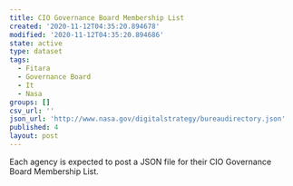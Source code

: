 ```yaml
---
title: CIO Governance Board Membership List
created: '2020-11-12T04:35:20.894678'
modified: '2020-11-12T04:35:20.894686'
state: active
type: dataset
tags:
  - Fitara
  - Governance Board
  - It
  - Nasa
groups: []
csv_url: ''
json_url: 'http://www.nasa.gov/digitalstrategy/bureaudirectory.json'
published: 4
layout: post
---
```

Each agency is expected to post a JSON file for their CIO Governance Board Membership List.
